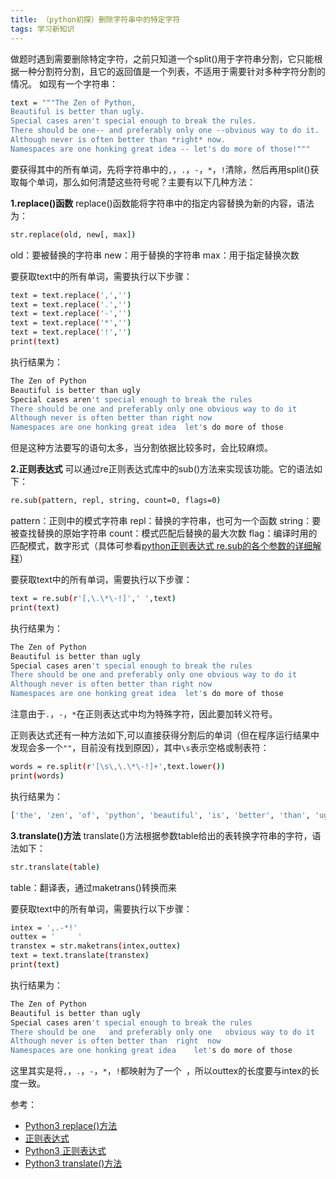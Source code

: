 ```yaml
---
title: （python初探）删除字符串中的特定字符
tags: 学习新知识
---
```

做题时遇到需要删除特定字符，之前只知道一个split()用于字符串分割，它只能根据一种分割符分割，且它的返回值是一个列表，不适用于需要针对多种字符分割的情况。
如现有一个字符串：
```bash
text = """The Zen of Python,
Beautiful is better than ugly.
Special cases aren't special enough to break the rules.
There should be one-- and preferably only one --obvious way to do it.
Although never is often better than *right* now.
Namespaces are one honking great idea -- let's do more of those!"""
```
要获得其中的所有单词，先将字符串中的`,`，`.`，`-`，`*`，`!`清除，然后再用split()获取每个单词，那么如何清楚这些符号呢？主要有以下几种方法：

**1.replace()函数**
replace()函数能将字符串中的指定内容替换为新的内容，语法为：
```bash
str.replace(old, new[, max])
```
old：要被替换的字符串
new：用于替换的字符串
max：用于指定替换次数

要获取text中的所有单词，需要执行以下步骤：
```bash
text = text.replace(',','')
text = text.replace('.','')
text = text.replace('-','')
text = text.replace('*','')
text = text.replace('!','')
print(text)
```
执行结果为：
```bash
The Zen of Python
Beautiful is better than ugly
Special cases aren't special enough to break the rules
There should be one and preferably only one obvious way to do it
Although never is often better than right now
Namespaces are one honking great idea  let's do more of those
```
但是这种方法要写的语句太多，当分割依据比较多时，会比较麻烦。

**2.正则表达式**
可以通过re正则表达式库中的sub()方法来实现该功能。它的语法如下：
```bash
re.sub(pattern, repl, string, count=0, flags=0)
```
pattern：正则中的模式字符串
repl：替换的字符串，也可为一个函数
string：要被查找替换的原始字符串
count：模式匹配后替换的最大次数
flag：编译时用的匹配模式，数字形式（具体可参看[python正则表达式 re.sub的各个参数的详细解释](https://linxinfa.blog.csdn.net/article/details/93617615?utm_medium=distribute.pc_relevant_t0.none-task-blog-2%7Edefault%7EBlogCommendFromMachineLearnPai2%7Edefault-1.control&dist_request_id=1332048.9885.16194226968876431&depth_1-utm_source=distribute.pc_relevant_t0.none-task-blog-2%7Edefault%7EBlogCommendFromMachineLearnPai2%7Edefault-1.control)）

要获取text中的所有单词，需要执行以下步骤：
```bash
text = re.sub(r'[,\.\*\-!]',' ',text)
print(text)
```
执行结果为：
```bash
The Zen of Python
Beautiful is better than ugly
Special cases aren't special enough to break the rules
There should be one and preferably only one obvious way to do it
Although never is often better than right now
Namespaces are one honking great idea  let's do more of those
```
注意由于`.`，`-`，`*`在正则表达式中均为特殊字符，因此要加转义符号。

正则表达式还有一种方法如下,可以直接获得分割后的单词（但在程序运行结果中发现会多一个`""`，目前没有找到原因），其中`\s`表示空格或制表符：
```bash
words = re.split(r'[\s\,\.\*\-!]+',text.lower())
print(words)
```
执行结果为：
```bash
['the', 'zen', 'of', 'python', 'beautiful', 'is', 'better', 'than', 'ugly', 'special', 'cases', "aren't", 'special', 'enough', 'to', 'break', 'the', 'rules', 'there', 'should', 'be', 'one', 'and', 'preferably', 'only', 'one', 'obvious', 'way', 'to', 'do', 'it', 'although', 'never', 'is', 'often', 'better', 'than', 'right', 'now', 'namespaces', 'are', 'one', 'honking', 'great', 'idea', "let's", 'do', 'more', 'of', 'those', '']
```

**3.translate()方法**
translate()方法根据参数table给出的表转换字符串的字符，语法如下：
```bash
str.translate(table)
```
table：翻译表，通过maketrans()转换而来

要获取text中的所有单词，需要执行以下步骤：
```bash
intex = ',.-*!'
outtex = '     '
transtex = str.maketrans(intex,outtex)
text = text.translate(transtex)
print(text)
```
执行结果为：
```bash
The Zen of Python
Beautiful is better than ugly
Special cases aren't special enough to break the rules
There should be one   and preferably only one   obvious way to do it
Although never is often better than  right  now
Namespaces are one honking great idea    let's do more of those
```
这里其实是将`,`，`.`，`-`，`*`，`!`都映射为了一个` `，所以outtex的长度要与intex的长度一致。

参考：
- [Python3 replace()方法](https://www.runoob.com/python/att-string-replace.html)
- [正则表达式](https://www.liaoxuefeng.com/wiki/1016959663602400/1017639890281664)
- [Python3 正则表达式](https://www.runoob.com/python3/python3-reg-expressions.html)
- [Python3 translate()方法](https://www.runoob.com/python3/python3-string-translate.html)